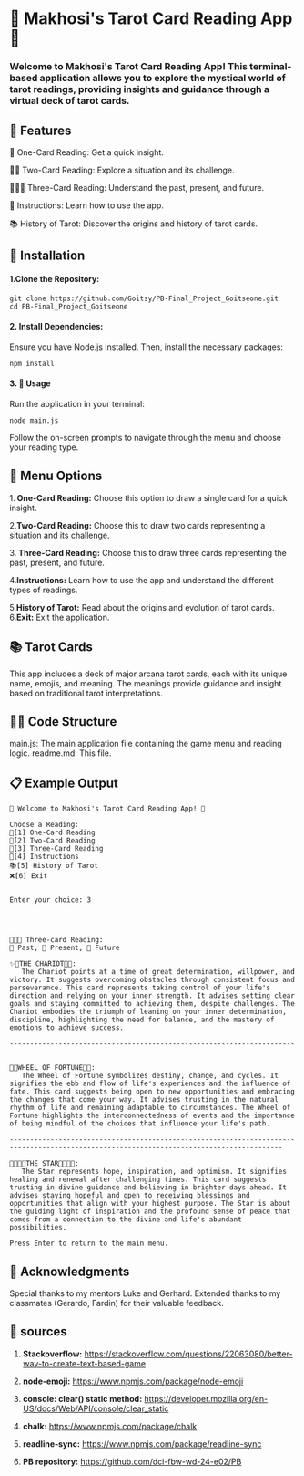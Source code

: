 # 📖 Makhosi's Tarot Card Reading App 🌟

### Welcome to Makhosi's Tarot Card Reading App! This terminal-based application allows you to explore the mystical world of tarot readings, providing insights and guidance through a virtual deck of tarot cards.

## 🌟 Features

🔮 One-Card Reading: Get a quick insight.

🔮🔮 Two-Card Reading: Explore a situation and its challenge.

🔮🔮🔮 Three-Card Reading: Understand the past, present, and future.

📜 Instructions: Learn how to use the app.

📚 History of Tarot: Discover the origins and history of tarot cards.

## 🚀 Installation

#### 1.Clone the Repository:

```
git clone https://github.com/Goitsy/PB-Final_Project_Goitseone.git
cd PB-Final_Project_Goitseone
```

#### 2. Install Dependencies:

Ensure you have Node.js installed. Then, install the necessary packages:

```
npm install
```

#### 3. 📝 Usage

Run the application in your terminal:

```
node main.js
```

Follow the on-screen prompts to navigate through the menu and choose your reading type.

## 📜 Menu Options

1.<b> One-Card Reading:</b> Choose this option to draw a single card for a quick insight.

2.<b>Two-Card Reading:</b> Choose this to draw two cards representing a situation and its challenge.

3.<b> Three-Card Reading:</b> Choose this to draw three cards representing the past, present, and future.

4.<b>Instructions:</b> Learn how to use the app and understand the different types of readings.

5.<b>History of Tarot:</b> Read about the origins and evolution of tarot cards. 6.<b>Exit:</b> Exit the application.

## 📚 Tarot Cards

This app includes a deck of major arcana tarot cards, each with its unique name, emojis, and meaning. The meanings provide guidance and insight based on traditional tarot interpretations.

## 👨‍💻 Code Structure

main.js: The main application file containing the game menu and reading logic.
readme.md: This file.

## 📋 Example Output

```
🔮 Welcome to Makhosi's Tarot Card Reading App! 🔮

Choose a Reading:
🔮[1] One-Card Reading
🔮[2] Two-Card Reading
🔮[3] Three-Card Reading
📜[4] Instructions
📚[5] History of Tarot
❌[6] Exit


Enter your choice: 3




🔮🔮🔮 Three-card Reading:
🔸 Past, 🔸 Present, 🔸 Future

✨🚂THE CHARIOT🚂✨:
   The Chariot points at a time of great determination, willpower, and victory. It suggests overcoming obstacles through consistent focus and perseverance. This card represents taking control of your life's direction and relying on your inner strength. It advises setting clear goals and staying committed to achieving them, despite challenges. The Chariot embodies the triumph of leaning on your inner determination, discipline, highlighting the need for balance, and the mastery of emotions to achieve success.

-----------------------------------------------------------------------------------------------------------------------------------------

🛞🌀WHEEL OF FORTUNE🛞🌀:
   The Wheel of Fortune symbolizes destiny, change, and cycles. It signifies the ebb and flow of life's experiences and the influence of fate. This card suggests being open to new opportunities and embracing the changes that come your way. It advises trusting in the natural rhythm of life and remaining adaptable to circumstances. The Wheel of Fortune highlights the interconnectedness of events and the importance of being mindful of the choices that influence your life's path.

-----------------------------------------------------------------------------------------------------------------------------------------

🌠🌠🌟🌟THE STAR🌟🌟🌠🌠:
   The Star represents hope, inspiration, and optimism. It signifies healing and renewal after challenging times. This card suggests trusting in divine guidance and believing in brighter days ahead. It advises staying hopeful and open to receiving blessings and opportunities that align with your highest purpose. The Star is about the guiding light of inspiration and the profound sense of peace that comes from a connection to the divine and life's abundant possibilities.

Press Enter to return to the main menu.

```

## 🙏 Acknowledgments

Special thanks to my mentors Luke and Gerhard.
Extended thanks to my classmates (Gerardo, Fardin) for their valuable feedback.

## 📖 sources

1. <b>Stackoverflow:</b>
   https://stackoverflow.com/questions/22063080/better-way-to-create-text-based-game

2. <b>node-emoji:</b> https://www.npmjs.com/package/node-emoji

3. <b>console: clear() static method:</b> https://developer.mozilla.org/en-US/docs/Web/API/console/clear_static

4. <b>chalk:</b> https://www.npmjs.com/package/chalk

5. <b>readline-sync:</b> https://www.npmjs.com/package/readline-sync

6. <b>PB repository:</b> https://github.com/dci-fbw-wd-24-e02/PB
